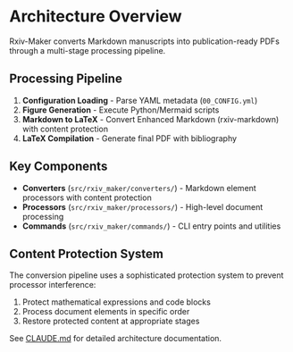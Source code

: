 # Architecture Overview

Rxiv-Maker converts Markdown manuscripts into publication-ready PDFs through a multi-stage processing pipeline.

## Processing Pipeline

1. **Configuration Loading** - Parse YAML metadata (`00_CONFIG.yml`)
2. **Figure Generation** - Execute Python/Mermaid scripts  
3. **Markdown to LaTeX** - Convert Enhanced Markdown (rxiv-markdown) with content protection
4. **LaTeX Compilation** - Generate final PDF with bibliography

## Key Components

- **Converters** (`src/rxiv_maker/converters/`) - Markdown element processors with content protection
- **Processors** (`src/rxiv_maker/processors/`) - High-level document processing
- **Commands** (`src/rxiv_maker/commands/`) - CLI entry points and utilities

## Content Protection System

The conversion pipeline uses a sophisticated protection system to prevent processor interference:

1. Protect mathematical expressions and code blocks
2. Process document elements in specific order
3. Restore protected content at appropriate stages

See [CLAUDE.md](../../CLAUDE.md) for detailed architecture documentation.
